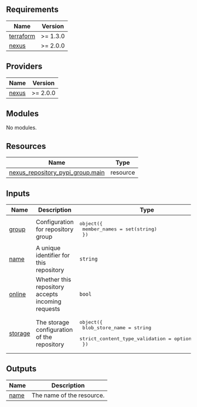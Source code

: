 ## Requirements

| Name | Version |
|------|---------|
| <a name="requirement_terraform"></a> [terraform](#requirement\_terraform) | >= 1.3.0 |
| <a name="requirement_nexus"></a> [nexus](#requirement\_nexus) | >= 2.0.0 |

## Providers

| Name | Version |
|------|---------|
| <a name="provider_nexus"></a> [nexus](#provider\_nexus) | >= 2.0.0 |

## Modules

No modules.

## Resources

| Name | Type |
|------|------|
| [nexus_repository_pypi_group.main](https://registry.terraform.io/providers/datadrivers/nexus/latest/docs/resources/repository_pypi_group) | resource |

## Inputs

| Name | Description | Type | Default | Required |
|------|-------------|------|---------|:--------:|
| <a name="input_group"></a> [group](#input\_group) | Configuration for repository group | <pre>object({<br>    member_names = set(string)<br>  })</pre> | n/a | yes |
| <a name="input_name"></a> [name](#input\_name) | A unique identifier for this repository | `string` | n/a | yes |
| <a name="input_online"></a> [online](#input\_online) | Whether this repository accepts incoming requests | `bool` | `null` | no |
| <a name="input_storage"></a> [storage](#input\_storage) | The storage configuration of the repository | <pre>object({<br>    blob_store_name                = string<br>    strict_content_type_validation = optional(bool)<br>  })</pre> | n/a | yes |

## Outputs

| Name | Description |
|------|-------------|
| <a name="output_name"></a> [name](#output\_name) | The name of the resource. |
